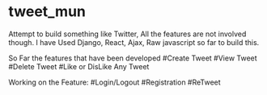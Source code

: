 # tweet_mun
Attempt to build something like Twitter, All the features are not involved though. I have Used Django, React, Ajax, Raw javascript so far to build this. 

So Far the features that have been developed
#Create Tweet
#View Tweet
#Delete Tweet
#Like or DisLike Any Tweet

Working on the Feature:
#Login/Logout
#Registration
#ReTweet
